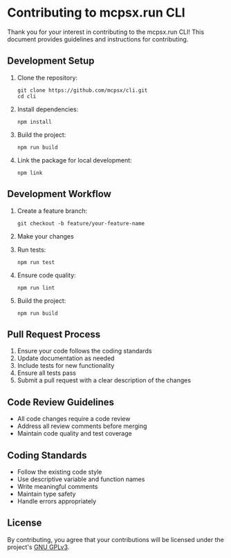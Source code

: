 # Contributing to mcpsx.run CLI

Thank you for your interest in contributing to the mcpsx.run CLI! This document provides guidelines and instructions for contributing.

## Development Setup

1. Clone the repository:
   ```
   git clone https://github.com/mcpsx/cli.git
   cd cli
   ```

2. Install dependencies:
   ```
   npm install
   ```

3. Build the project:
   ```
   npm run build
   ```

4. Link the package for local development:
   ```
   npm link
   ```

## Development Workflow

1. Create a feature branch:
   ```
   git checkout -b feature/your-feature-name
   ```

2. Make your changes
3. Run tests:
   ```
   npm run test
   ```

4. Ensure code quality:
   ```
   npm run lint
   ```

5. Build the project:
   ```
   npm run build
   ```

## Pull Request Process

1. Ensure your code follows the coding standards
2. Update documentation as needed
3. Include tests for new functionality
4. Ensure all tests pass
5. Submit a pull request with a clear description of the changes

## Code Review Guidelines

- All code changes require a code review
- Address all review comments before merging
- Maintain code quality and test coverage

## Coding Standards

- Follow the existing code style
- Use descriptive variable and function names
- Write meaningful comments
- Maintain type safety
- Handle errors appropriately

## License

By contributing, you agree that your contributions will be licensed under the project's [GNU GPLv3](LICENSE).
